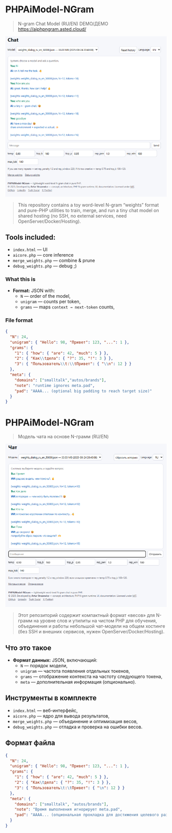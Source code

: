 # PHPAiModel-NGram

>N-gram Chat Model (RU/EN)
> DEMO/ДЕМО https://aiphpngram.asted.cloud/


![Chat Model RU Interface](chaten.png)


>This repository contains a toy word-level N-gram “weights” format and pure-PHP utilities to train, merge, and run a tiny chat model on shared hosting (no SSH, no external services, need OpenServer/Docker/Hosting).

## Tools included:
- `index.html` —  UI 
- `aicore.php` —  core inference
- `merge_weights.php` —  combine & prune
- `debug_weights.php` —  debug ;)


### What this is
- **Format:** JSON with:
  - `N` — order of the model,
  - `unigram` — counts per token,
  - `grams` — maps `context → next-token` counts,

### File format
```json
{
  "N": 24,
  "unigram": { "Hello": 98, "Привет": 123, "...": 1 },
  "grams": {
    "1": { "how": { "are": 42, "much": 5 } },
    "2": { "Как\\tдела": { "?": 35, "!": 3 } },
    "3": { "Пользователь\\t:\\tПривет": { "\\n": 12 } }
  },
  "meta": {
    "domains": ["smalltalk","autos/brands"],
    "note": "runtime ignores meta.pad",
    "pad": "AAAA... (optional big padding to reach target size)"
  }
}
```

# PHPAiModel-NGram

> Модель чата на основе N-грамм (RU/EN)

![Chat Model RU Interface](chatru.png)

>Этот репозиторий содержит компактный формат «весов» для N-грамм на уровне слов и утилиты на чистом PHP для обучения, объединения и работы небольшой чат-модели на общем хостинге (без SSH и внешних сервисов, нужен OpenServer/Docker/Hosting).

## Что это такое

- **Формат данных:** JSON, включающий:
  - `N` — порядок модели,
  - `unigram` — частота появления отдельных токенов,
  - `grams` — отображение контекста на частоту следующего токена,
  - `meta` — дополнительная информация (опционально).

## Инструменты в комплекте

- `index.html` — веб-интерфейс,
- `aicore.php` — ядро для вывода результатов,
- `merge_weights.php` — объединение и оптимизация весов,
- `debug_weights.php` — отладка и проверка на ошибки весов. 

## Формат файла

```json
{
  "N": 24,
  "unigram": { "Hello": 98, "Привет": 123, "...": 1 },
  "grams": {
    "1": { "how": { "are": 42, "much": 5 } },
    "2": { "Как\tдела": { "?": 35, "!": 3 } },
    "3": { "Пользователь\t:\tПривет": { "\n": 12 } }
  },
  "meta": {
    "domains": ["smalltalk", "autos/brands"],
    "note": "Время выполнения игнорирует meta.pad",
    "pad": "AAAA... (опциональная прокладка для достижения целевого размера)"
  }
}
